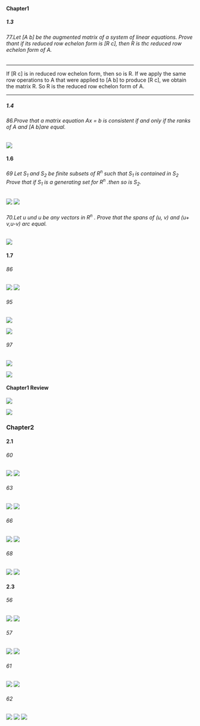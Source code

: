 #### Chapter1
##### 1.3

###### 77.Let [A b] be the augmented matrix of a system of linear equations. Prove thant if its reduced row echelon form is [R c], then R is thc reduced row echelon form of A.

---
If [R c] is in reduced row echelon form, then so is R. If we apply the same row operations to A that were applied to [A b] to produce [R c], we obtain the matrix R. So R is the reduced row echelon form of A.

---

##### 1.4

###### 86.Prove that a matrix equation Ax = b is consistent if and only if the ranks of A and [A b]are equal.

![](./Images/71.png)


#### 1.6

###### 69 Let $S_1$ and $S_2$ be finite subsets of $R^n$ such that $S_1$ is contained in $S_2$ Prove that if $S_1$ is a generating set for $R^n$ .then so is $S_2$.

![](./Images/72.png)
![](./Images/73.png)

###### 70.Let u und u be any vectors in $R^n$ . Prove that the spans of (u, v) and (u+ v,u-v) arc equal.
![](./Images/74.png)

#### 1.7

###### 86
![](./Images/75.png)
![](./Images/76.png)


###### 95
![](./Images/77.png)

![](./Images/78.png)


###### 97
![](./Images/79.png)

![](./Images/80.png)

#### Chapter1 Review
![](./Images/81.png)

![](./Images/82.png)

### Chapter2

#### 2.1

###### 60
![](./Images/83.png)
![](./Images/84.png)

###### 63
![](./Images/85.png)
![](./Images/86.png)

###### 66
![](./Images/87.png)
![](./Images/88.png)

###### 68
![](./Images/89.png)
![](./Images/90.png)


#### 2.3

###### 56
![](./Images/91.png)
![](./Images/92.png)


###### 57
![](./Images/93.png)
![](./Images/94.png)

###### 61
![](./Images/95.png)
![](./Images/96.png)

###### 62
![](./Images/97.png)
![](./Images/98.png)
![](./Images/99.png)

